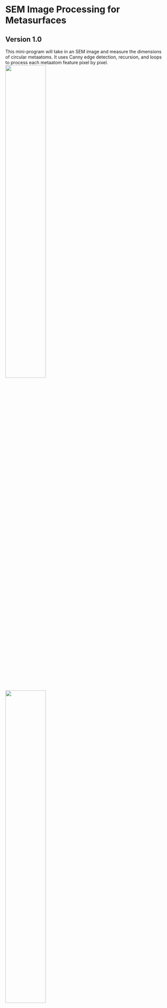 # SEM Image Processing for Metasurfaces
## Version 1.0

This mini-program will take in an SEM image and measure the dimensions of circular metaatoms. 
It uses Canny edge detection, recursion, and loops to process each metaatom feature pixel by pixel. 
<img src="https://github.com/yitianzhu/metasurface-sem-img/blob/gh-pages/images/img3-colorscale-c.PNG" width=50% height=50%> 
<img src="https://github.com/yitianzhu/metasurface-sem-img/blob/gh-pages/images/img3-bar-graph-c.PNG" width=50% height=50%>
<img src="https://github.com/yitianzhu/metasurface-sem-img/blob/gh-pages/images/img3-diameter-roundness.PNG" width=50% height=50%> 

## Program Workflow 
1) Given an original image, the program first uses Canny edge detection to find the edges
<img src="https://github.com/yitianzhu/metasurface-sem-img/blob/gh-pages/images/sample02jpg.jpg" width=50% height=50%>
<img src="https://github.com/yitianzhu/metasurface-sem-img/blob/gh-pages/images/img2-80-80.PNG" width=50% height=50%>
2) The program then identifies individual metaatoms using the black and white edge image. 
3) For each metaatom, the program will measure area, average diameter, roundness (where a perfect circle is 0), etc. This information will be displayed on an image, as shown below
<img src="https://github.com/yitianzhu/metasurface-sem-img/blob/gh-pages/images/img2-diameter-roundness.PNG" width=50% height=50%>
<img src="https://github.com/yitianzhu/metasurface-sem-img/blob/gh-pages/images/img2-colorscale.PNG" width=50% height=50%>
4) The program will classify the metaatoms by size. Each size category will be represented visually by a single color. The number of metaatoms in each size category will be reflected in the bar graph.
<img src="https://github.com/yitianzhu/metasurface-sem-img/blob/gh-pages/images/img2-bar-graph.PNG" width=50% height=50%>

## How to use the program 

### Part 1: Downloads
Download the following into one folder:
* Canny_threshold_finder.py
* Metasurface-Img-Processing_Version01.py 
* All the images you would like to process

### Part 2: Manually finding a threshold 
You will use the Canny_threshold_finder.py program for this part. Open this program in your Python console. <br/>
1) Fill out the following information at the beginning of the program. 
```markdown
# This is the name of your image file 
img_filename = 'sample03tif.tif' 
# This is a starting test value. 
threshold=100
```
2) Run the Canny_threshold_finder.py program. An image with the detected edges (in white) should appear. 
* If the image produces clear circles, the threshold number you chose was optimal. 
<img src="https://github.com/yitianzhu/metasurface-sem-img/blob/gh-pages/images/img2-80-80.PNG" width=50% height=50%>
* If the image has too much noise, increase the threshold number. 
<img src="https://github.com/yitianzhu/metasurface-sem-img/blob/gh-pages/images/img2-0-0.PNG" width=50% height=50%>
* If the circles are incomplete, decrease the threshold number. 
<img src="https://github.com/yitianzhu/metasurface-sem-img/blob/gh-pages/images/img2-150-150.PNG" width=50% height=50%>
3) Continue changing the threshold and re-running the program until the program produces clear circles. 

### Part 3: Using the program 
You will use the _ program for this part. Open this program in your Python console. 
1) In the top portion of the program, fill out the following information 
``` markdown
# This number should be printed in the black band at the bottom of the SEM image. 
scaling = 1000 
# This unit should be printed in the black band at the bottom of the SEM image
unit = 'nanometer' 
# This number is the same optimal threshold you found in Part 2. 
threshold=110 
# This is the file name 
img_name = 'sample01tif.tif' 
# The program will classify metaatoms by size. This is the number of categories you would like to see. 
num_sizes = 10 
```
2) Run the program. It will display all the images with the relevant data. 
